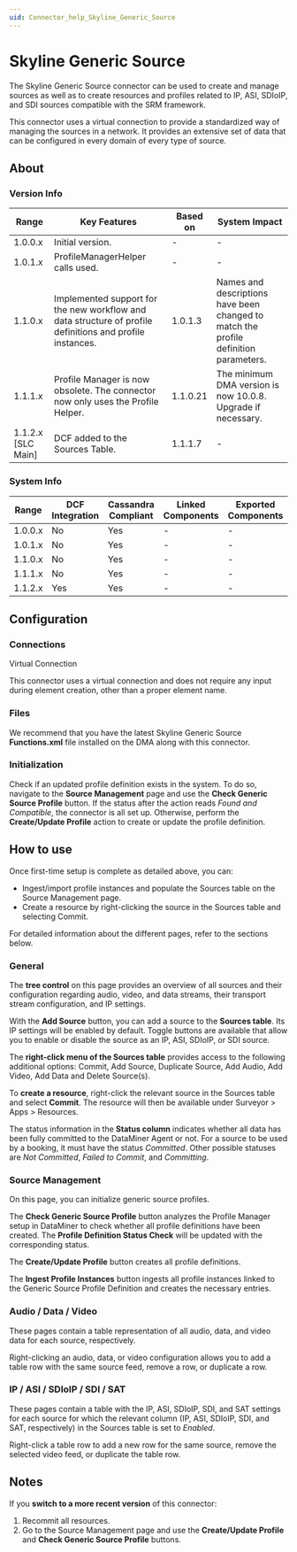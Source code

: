 ```yaml
---
uid: Connector_help_Skyline_Generic_Source
---
```


# Skyline Generic Source

The Skyline Generic Source connector can be used to create and manage sources as well as to create resources and profiles related to IP, ASI, SDIoIP, and SDI sources compatible with the SRM framework.

This connector uses a virtual connection to provide a standardized way of managing the sources in a network. It provides an extensive set of data that can be configured in every domain of every type of source.

## About

### Version Info

| **Range**            | **Key Features**                                                                                          | **Based on** | **System Impact**                                                                    |
|----------------------|-----------------------------------------------------------------------------------------------------------|--------------|--------------------------------------------------------------------------------------|
| 1.0.0.x              | Initial version.                                                                                          | \-           | \-                                                                                   |
| 1.0.1.x              | ProfileManagerHelper calls used.                                                                          | \-           | \-                                                                                   |
| 1.1.0.x              | Implemented support for the new workflow and data structure of profile definitions and profile instances. | 1.0.1.3      | Names and descriptions have been changed to match the profile definition parameters. |
| 1.1.1.x              | Profile Manager is now obsolete. The connector now only uses the Profile Helper.                          | 1.1.0.21     | The minimum DMA version is now 10.0.8. Upgrade if necessary.                         |
| 1.1.2.x \[SLC Main\] | DCF added to the Sources Table.                                                                           | 1.1.1.7      | \-                                                                                   |

### System Info

| **Range** | **DCF Integration** | **Cassandra Compliant** | **Linked Components** | **Exported Components** |
|-----------|---------------------|-------------------------|-----------------------|-------------------------|
| 1.0.0.x   | No                  | Yes                     | \-                    | \-                      |
| 1.0.1.x   | No                  | Yes                     | \-                    | \-                      |
| 1.1.0.x   | No                  | Yes                     | \-                    | \-                      |
| 1.1.1.x   | No                  | Yes                     | \-                    | \-                      |
| 1.1.2.x   | Yes                 | Yes                     | \-                    | \-                      |



## Configuration

### Connections

Virtual Connection

This connector uses a virtual connection and does not require any input during element creation, other than a proper element name.

### Files

We recommend that you have the latest Skyline Generic Source **Functions.xml** file installed on the DMA along with this connector.

### Initialization

Check if an updated profile definition exists in the system. To do so, navigate to the **Source Management** page and use the **Check Generic Source Profile** button. If the status after the action reads *Found and Compatible*, the connector is all set up. Otherwise, perform the **Create/Update Profile** action to create or update the profile definition.

## How to use

Once first-time setup is complete as detailed above, you can:

- Ingest/import profile instances and populate the Sources table on the Source Management page.
- Create a resource by right-clicking the source in the Sources table and selecting Commit.

For detailed information about the different pages, refer to the sections below.

### General

The **tree control** on this page provides an overview of all sources and their configuration regarding audio, video, and data streams, their transport stream configuration, and IP settings.

With the **Add Source** button, you can add a source to the **Sources table**. Its IP settings will be enabled by default. Toggle buttons are available that allow you to enable or disable the source as an IP, ASI, SDIoIP, or SDI source.

The **right-click menu of the Sources table** provides access to the following additional options: Commit, Add Source, Duplicate Source, Add Audio, Add Video, Add Data and Delete Source(s).

To **create a resource**, right-click the relevant source in the Sources table and select **Commit**. The resource will then be available under Surveyor \> Apps \> Resources.

The status information in the **Status column** indicates whether all data has been fully committed to the DataMiner Agent or not. For a source to be used by a booking, it must have the status *Committed*. Other possible statuses are *Not Committed*, *Failed to Commit*, and *Committing*.

### Source Management

On this page, you can initialize generic source profiles.

The **Check Generic Source Profile** button analyzes the Profile Manager setup in DataMiner to check whether all profile definitions have been created. The **Profile Definition Status Check** will be updated with the corresponding status.

The **Create/Update Profile** button creates all profile definitions.

The **Ingest Profile Instances** button ingests all profile instances linked to the Generic Source Profile Definition and creates the necessary entries.

### Audio / Data / Video

These pages contain a table representation of all audio, data, and video data for each source, respectively.

Right-clicking an audio, data, or video configuration allows you to add a table row with the same source feed, remove a row, or duplicate a row.

### IP / ASI / SDIoIP / SDI / SAT

These pages contain a table with the IP, ASI, SDIoIP, SDI, and SAT settings for each source for which the relevant column (IP, ASI, SDIoIP, SDI, and SAT, respectively) in the Sources table is set to *Enabled*.

Right-click a table row to add a new row for the same source, remove the selected video feed, or duplicate the table row.

## Notes

If you **switch to a more recent version** of this connector:

1.  Recommit all resources.
2.  Go to the Source Management page and use the **Create/Update Profile** and **Check Generic Source Profile** buttons.
